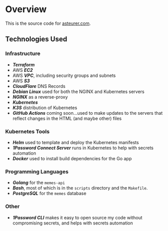 # Overview

This is the source code for [asteurer.com](https://asteurer.com).

## Technologies Used

### Infrastructure
- ***Terraform***
- AWS ***EC2***
- AWS ***VPC***, including security groups and subnets
- AWS ***S3***
- ***CloudFlare*** DNS Records
- ***Debian Linux*** used for both the NGINX and Kubernetes servers
- ***NGINX*** as a reverse-proxy
- ***Kubernetes***
- ***K3S*** distribution of Kubernetes
- ***GitHub Actions*** coming soon...used to make updates to the servers that reflect changes in the HTML (and maybe other) files

### Kubernetes Tools
- ***Helm*** used to template and deploy the Kubernetes manifests
- ***1Password Connect Server*** runs in Kubernetes to help with secrets automation
- ***Docker*** used to install build dependencies for the Go app

### Programming Languages
- ***Golang*** for the `memes-api`
- ***Bash***, most of which is in the `scripts` directory and the `Makefile`.
- ***PostgreSQL*** for the `memes` database

### Other
- ***1Password CLI*** makes it easy to open source my code without compromising secrets, and helps with secrets automation
